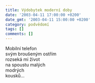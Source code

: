 ```yaml
---
title: Výdobytek moderní doby
date: '2003-04-11 17:00:00 +0200'
date_gmt: '2003-04-11 15:00:00 +0200'
category: podvědomí
tags: []
comments: []
---
```


<p>Mobilní telefon<br>svým broušeným ostřím<br>rozseká mi život<br>na spoustu malých<br>modrých<br>kousků...</p>
